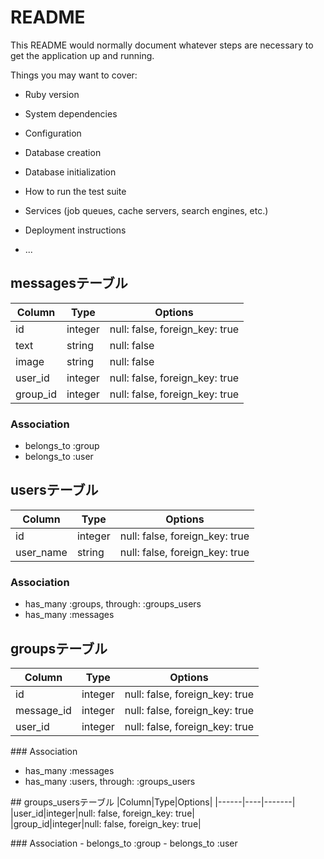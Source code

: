 # README

This README would normally document whatever steps are necessary to get the
application up and running.

Things you may want to cover:

* Ruby version

* System dependencies

* Configuration

* Database creation

* Database initialization

* How to run the test suite

* Services (job queues, cache servers, search engines, etc.)

* Deployment instructions

* ...

## messagesテーブル
|Column|Type|Options|
|------|----|-------|
|id|integer|null: false, foreign_key: true|
|text|string|null: false|
|image|string|null: false|
|user_id|integer|null: false, foreign_key: true|
|group_id|integer|null: false, foreign_key: true|

### Association
- belongs_to :group
- belongs_to :user



## usersテーブル
|Column|Type|Options|
|------|----|-------|
|id|integer|null: false, foreign_key: true|
|user_name|string|null: false, foreign_key: true|

### Association
- has_many :groups, through: :groups_users
- has_many :messages



## groupsテーブル
|Column|Type|Options|
|------|----|-------|
|id|integer|null: false, foreign_key: true|
|message_id|integer|null: false, foreign_key: true|
|user_id|integer|null: false, foreign_key: true|

### Association
- has_many :messages
- has_many :users, through: :groups_users



## groups_usersテーブル
|Column|Type|Options|
|------|----|-------|
|user_id|integer|null: false, foreign_key: true|
|group_id|integer|null: false, foreign_key: true|

### Association
 - belongs_to :group
 - belongs_to :user


